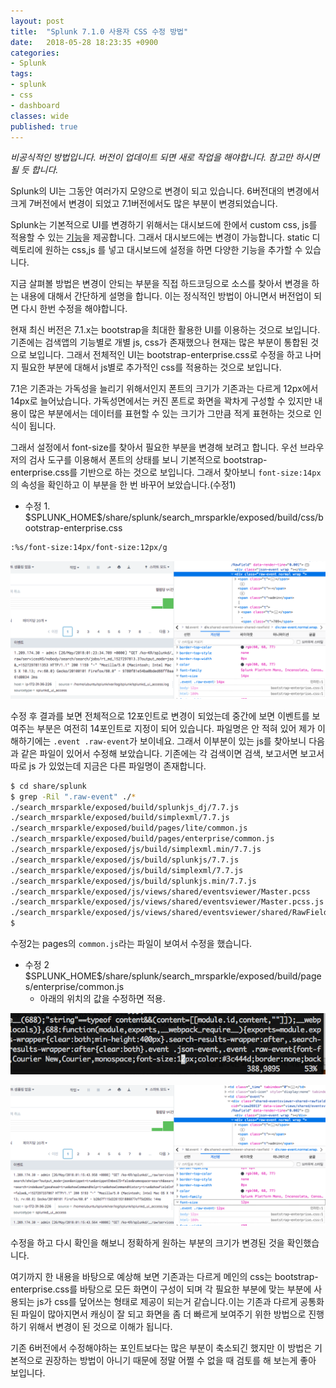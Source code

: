 ```yaml
---
layout: post
title:  "Splunk 7.1.0 사용자 CSS 수정 방법"
date:   2018-05-28 18:23:35 +0900
categories: 
- Splunk
tags:
- splunk
- css
- dashboard
classes: wide
published: true
---
```




*비공식적인 방법입니다. 버전이 업데이트 되면 새로 작업을 해야합니다. 참고만 하시면 될 듯 합니다.*

Splunk의 UI는 그동안 여러가지 모양으로 변경이 되고 있습니다.  6버전대의 변경에서 크게 7버전에서 변경이 되었고 7.1버전에서도 많은 부분이 변경되었습니다.

Splunk는 기본적으로 UI를 변경하기 위해서는 대시보드에 한에서 custom css, js를 적용할 수 있는 [기능](http://docs.splunk.com/Documentation/Splunk/7.0.3/AdvancedDev/UseCSS)을 제공합니다. 그래서 대시보드에는 변경이 가능합니다. static 디렉토리에 원하는 css,js 를 넣고 대시보드에 설정을 하면 다양한 기능을 추가할 수 있습니다.

지금 살펴볼 방법은 변경이 안되는 부분을 직접 하드코딩으로 소스를 찾아서 변경을 하는 내용에 대해서 간단하게 설명을 합니다. 이는 정식적인 방법이 아니면서 버전업이 되면 다시 한번 수정을 해야합니다.

현재 최신 버전은 7.1.x는 bootstrap을 최대한 활용한 UI를 이용하는 것으로 보입니다. 기존에는 검색앱의 기능별로 개별 js, css가 존재했으나 현재는 많은 부분이 통합된 것으로 보입니다. 그래서 전체적인 UI는 bootstrap-enterprise.css로 수정을 하고 나머지 필요한 부분에 대해서 js별로 추가적인 css를 적용하는 것으로 보입니다.

7.1은 기존과는 가독성을 늘리기 위해서인지 폰트의 크기가 기존과는 다르게 12px에서 14px로 늘어났습니다. 가독성면에서는 커진 폰트로 화면을 꽉차게 구성할 수 있지만 내용이 많은 부분에서는 데이터를 표현할 수 있는 크기가 그만큼 적게 표현하는 것으로 인식이 됩니다. 



그래서 설정에서 font-size를 찾아서 필요한 부분을 변경해 보려고 합니다. 우선 브라우저의 검사 도구를 이용해서 폰트의 상태를 보니 기본적으로 bootstrap-enterprise.css를 기반으로 하는 것으로 보입니다. 그래서 찾아보니 ```font-size:14px```의 속성을 확인하고 이 부분을 한 번 바꾸어 보았습니다.(수정1)



- 수정 1. \$SPLUNK_HOME$/share/splunk/search_mrsparkle/exposed/build/css/bootstrap-enterprise.css

```bash
:%s/font-size:14px/font-size:12px/g
```



![image-20180526102525387](/images/image-20180526102525387.png)

수정 후 결과를 보면 전체적으로 12포인트로 변경이 되었는데 중간에 보면 이벤트를 보여주는 부분은 여전히 14포인트로 지정이 되어 있습니다. 파일명은 안 적혀 있어 제가 이해하기에는 ```.event .raw-event```가 보이네요. 그래서 이부분이 있는 js를 찾아보니 다음과 같은 파일이 있어서 수정해 보았습니다. 기존에는 각 검색이면 검색, 보고서면 보고서 따로 js 가 있었는데 지금은 다른 파일명이 존재합니다.

```bash
$ cd share/splunk
$ grep -Ril ".raw-event" ./*
./search_mrsparkle/exposed/build/splunkjs_dj/7.7.js
./search_mrsparkle/exposed/build/simplexml/7.7.js
./search_mrsparkle/exposed/build/pages/lite/common.js
./search_mrsparkle/exposed/build/pages/enterprise/common.js
./search_mrsparkle/exposed/js/build/simplexml.min/7.7.js
./search_mrsparkle/exposed/js/build/splunkjs/7.7.js
./search_mrsparkle/exposed/js/build/simplexml/7.7.js
./search_mrsparkle/exposed/js/build/splunkjs.min/7.7.js
./search_mrsparkle/exposed/js/views/shared/eventsviewer/Master.pcss
./search_mrsparkle/exposed/js/views/shared/eventsviewer/Master.pcss.js
./search_mrsparkle/exposed/js/views/shared/eventsviewer/shared/RawField.js
$
```



수정2는 pages의 ```common.js```라는 파일이 보여서 수정을 했습니다. 

- 수정 2  \$SPLUNK_HOME$/share/splunk/search_mrsparkle/exposed/build/pages/enterprise/common.js
  - 아래의 위치의 값을 수정하면 적용.

![image-20180526101157302](/images/image-20180526101157302.png)



![image-20180526101727763](/images/image-20180526101727763.png)



수정을 하고 다시 확인을 해보니 정확하게 원하는 부분의 크기가 변경된 것을 확인했습니다. 



여기까지 한 내용을 바탕으로 예상해 보면 기존과는 다르게 메인의 css는 bootstrap-enterprise.css를 바탕으로 모든 화면이 구성이 되며 각 필요한 부분에 맞는 부분에 사용되는 js가 css를 덮어쓰는 형태로 제공이 되는거 같습니다.이는 기존과 다르게 공통화된 파일이 많아지면서 캐싱이 잘 되고 화면을 좀 더 빠르게 보여주기 위한 방법으로 진행하기 위해서 변경이 된 것으로 이해가 됩니다.

기존 6버전에서 수정해야하는 포인트보다는 많은 부분이 축소되긴 했지만 이 방법은 기본적으로 권장하는 방법이 아니기 때문에 정말 어쩔 수 없을 때 검토를 해 보는게 좋아 보입니다.

